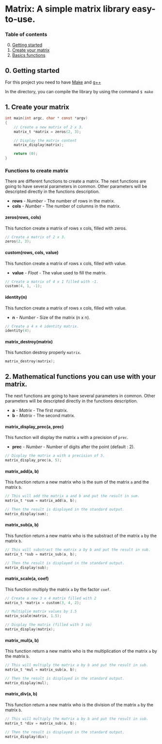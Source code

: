 # Matrix: A simple matrix library easy-to-use.

### Table of contents

0. [Getting started](#setup)
1. [Create your matrix](#create-matrix)
2. [Basics functions](#basics)

<a name='setup'></a>
## 0. Getting started
For this project you need to have [Make](https://en.wikipedia.org/wiki/Make_(software)) and [g++](https://fr.wikipedia.org/wiki/GNU_Compiler_Collection)

In the directory, you can compile the library by using the command `$ make`

<a name='create-matrix'></a>
## 1. Create your matrix

```c
int main(int argc, char * const *argv)
{
    // Create a new matrix of 2 x 3.
    matrix_t *matrix = zeros(2, 3);

    // Display the matrix content
    matrix_display(matrix);

    return (0);
}
```

### Functions to create matrix

There are different functions to create a matrix.
The next functions are going to have several parameters in common. Other parameters will be descripted directly in the functions description.

* __rows__ - _Number_ - The number of rows in the matrix.
* __cols__ - _Number_ - The number of columns in the matrix. 

#### zeros(rows, cols)

This function create a matrix of rows x cols, filled with zeros.

```c
// Create a matrix of 2 x 3.
zeros(2, 3);
```


#### custom(rows, cols, value)

This function create a matrix of rows x cols, filled with value.

* __value__ - _Float_ - The value used to fill the matrix.

```c
// Create a matrix of 4 x 1 filled with -1.
custom(4, 1, -1);
```


#### identity(n)

This function create a matrix of rows x cols, filled with value.

* __n__ - _Number_ - Size of the matrix (n x n).

```c
// Create a 4 x 4 identity matrix.
identity(4);
```


#### matrix_destroy(matrix)

This function destroy properly `matrix`.

```c
matrix_destroy(matrix);
```

<a name='basics'></a>
## 2. Mathematical functions you can use with your matrix.

The next functions are going to have several parameters in common. Other parameters will be descripted directly in the functions description.

* __a__ - _Matrix_ - The first matrix.
* __b__ - _Matrix_ - The second matrix.

#### matrix_display_prec(a, prec)

This function will display the matrix `a` with a precision of `prec`.

* __prec__ - _Number_ - Number of digits after the point (default : 2).

```c
// Display the matrix a with a precision of 5.
matrix_display_prec(a, 5);
```

#### matrix_add(a, b)

This function return a new matrix who is the sum of the matrix `a` and the matrix `b`.

```c
// This will add the matrix a and b and put the result in sum.
matrix_t *sum = matrix_add(a, b);

// Then the result is displayed in the standard output.
matrix_display(sum);
```

#### matrix_sub(a, b)

This function return a new matrix who is the substract of the matrix `a` by the matrix `b`.

```c
// This will substract the matrix a by b and put the result in sub.
matrix_t *sub = matrix_sub(a, b);

// Then the result is displayed in the standard output.
matrix_display(sub);
```

#### matrix_scale(a, coef)

This function multiply the matrix `a` by the factor `coef`.

```c
// Create a new 3 x 4 matrix filled with 2
matrix_t *matrix = custom(3, 4, 2);

// Multiplie matrix values by 1.5
matrix_scale(matrix, 1.5);

// Display the matrix (filled with 3 so)
matrix_display(matrix);
```

#### matrix_mul(a, b)

This function return a new matrix who is the multiplication of the matrix `a` by the matrix `b`.

```c
// This will multiply the matrix a by b and put the result in sub.
matrix_t *mul = matrix_sub(a, b);

// Then the result is displayed in the standard output.
matrix_display(mul);
```

#### matrix_div(a, b)

This function return a new matrix who is the division of the matrix `a` by the matrix `b`.

```c
// This will multiply the matrix a by b and put the result in sub.
matrix_t *div = matrix_sub(a, b);

// Then the result is displayed in the standard output.
matrix_display(div);
```